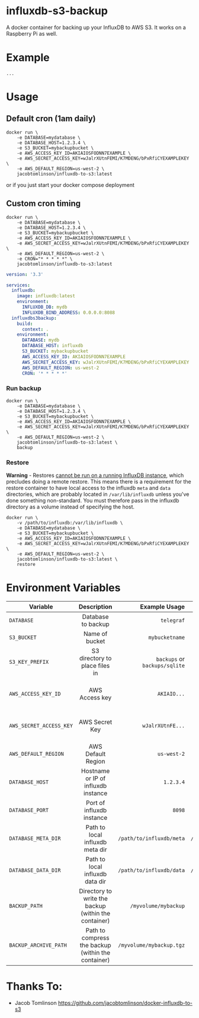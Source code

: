 # influxdb-s3-backup

A docker container for backing up your InfluxDB to AWS S3. It works on a Raspberry Pi as well.

# Example

    ...

# Usage

## Default cron (1am daily)

```shell
docker run \
    -e DATABASE=mydatabase \
    -e DATABASE_HOST=1.2.3.4 \
    -e S3_BUCKET=mybackupbucket \
    -e AWS_ACCESS_KEY_ID=AKIAIOSFODNN7EXAMPLE \
    -e AWS_SECRET_ACCESS_KEY=wJalrXUtnFEMI/K7MDENG/bPxRfiCYEXAMPLEKEY \
    -e AWS_DEFAULT_REGION=us-west-2 \
    jacobtomlinson/influxdb-to-s3:latest
```

or if you just start your docker compose deployment

## Custom cron timing

```shell
docker run \
    -e DATABASE=mydatabase \
    -e DATABASE_HOST=1.2.3.4 \
    -e S3_BUCKET=mybackupbucket \
    -e AWS_ACCESS_KEY_ID=AKIAIOSFODNN7EXAMPLE \
    -e AWS_SECRET_ACCESS_KEY=wJalrXUtnFEMI/K7MDENG/bPxRfiCYEXAMPLEKEY \
    -e AWS_DEFAULT_REGION=us-west-2 \
    -e CRON="* * * * *" \
    jacobtomlinson/influxdb-to-s3:latest
```

```yaml
version: '3.3'

services:
  influxdb:
    image: influxdb:latest
    environment:
      INFLUXDB_DB: mydb
      INFLUXDB_BIND_ADDRESS: 0.0.0.0:8088
  influxdbs3backup:
    build:
      context: .
    environment:
      DATABASE: mydb
      DATABASE_HOST: influxdb
      S3_BUCKET: mybackupbucket
      AWS_ACCESS_KEY_ID: AKIAIOSFODNN7EXAMPLE
      AWS_SECRET_ACCESS_KEY: wJalrXUtnFEMI/K7MDENG/bPxRfiCYEXAMPLEKEY
      AWS_DEFAULT_REGION: us-west-2
      CRON: '* * * * *'
```

### Run backup

```shell
docker run \
    -e DATABASE=mydatabase \
    -e DATABASE_HOST=1.2.3.4 \
    -e S3_BUCKET=mybackupbucket \
    -e AWS_ACCESS_KEY_ID=AKIAIOSFODNN7EXAMPLE \
    -e AWS_SECRET_ACCESS_KEY=wJalrXUtnFEMI/K7MDENG/bPxRfiCYEXAMPLEKEY \
    -e AWS_DEFAULT_REGION=us-west-2 \
    jacobtomlinson/influxdb-to-s3:latest \
    backup
```

### Restore

**Warning** - Restores [cannot be run on a running InfluxDB instance](https://docs.influxdata.com/influxdb/v1.1/administration/backup_and_restore/#restore), which precludes doing a remote restore. This means there is a requirement for the restore container to have local access to the influxdb `meta` and `data` directories, which are probably located in `/var/lib/influxdb` unless you've done something non-standard. You must therefore pass in the influxdb directory as a volume instead of specifying the host.

```shell
docker run \
    -v /path/to/influxdb:/var/lib/influxdb \
    -e DATABASE=mydatabase \
    -e S3_BUCKET=mybackupbucket \
    -e AWS_ACCESS_KEY_ID=AKIAIOSFODNN7EXAMPLE \
    -e AWS_SECRET_ACCESS_KEY=wJalrXUtnFEMI/K7MDENG/bPxRfiCYEXAMPLEKEY \
    -e AWS_DEFAULT_REGION=us-west-2 \
    jacobtomlinson/influxdb-to-s3:latest \
    restore
```

# Environment Variables

| Variable                |                     Description                      |                 Example Usage |                  Default |                    Optional? |
| ----------------------- | :--------------------------------------------------: | ----------------------------: | -----------------------: | ---------------------------: |
| `DATABASE`              |                  Database to backup                  |                    `telegraf` |                     None |                           No |
| `S3_BUCKET`             |                    Name of bucket                    |                `mybucketname` |                     None |                           No |
| `S3_KEY_PREFIX`         |            S3 directory to place files in            | `backups` or `backups/sqlite` |                     None |                          Yes |
| `AWS_ACCESS_KEY_ID`     |                    AWS Access key                    |                   `AKIAIO...` |                     None | Yes (if using instance role) |
| `AWS_SECRET_ACCESS_KEY` |                    AWS Secret Key                    |              `wJalrXUtnFE...` |                     None | Yes (if using instance role) |
| `AWS_DEFAULT_REGION`    |                  AWS Default Region                  |                   `us-west-2` |              `us-west-1` |                          Yes |
| `DATABASE_HOST`         |         Hostname or IP of influxdb instance          |                     `1.2.3.4` |              `localhost` |                          Yes |
| `DATABASE_PORT`         |              Port of influxdb instance               |                        `8098` |                   `8088` |                          Yes |
| `DATABASE_META_DIR`     |           Path to local influxdb meta dir            |      `/path/to/influxdb/meta` | `/var/lib/influxdb/meta` |                          Yes |
| `DATABASE_DATA_DIR`     |           Path to local influxdb data dir            |      `/path/to/influxdb/data` | `/var/lib/influxdb/data` |                          Yes |
| `BACKUP_PATH`           | Directory to write the backup (within the container) |          `/myvolume/mybackup` |  `/data/influxdb/backup` |                          Yes |
| `BACKUP_ARCHIVE_PATH`   |  Path to compress the backup (within the container)  |      `/myvolume/mybackup.tgz` |     `${BACKUP_PATH}.tgz` |                          Yes |

# Thanks To:

- Jacob Tomlinson https://github.com/jacobtomlinson/docker-influxdb-to-s3
